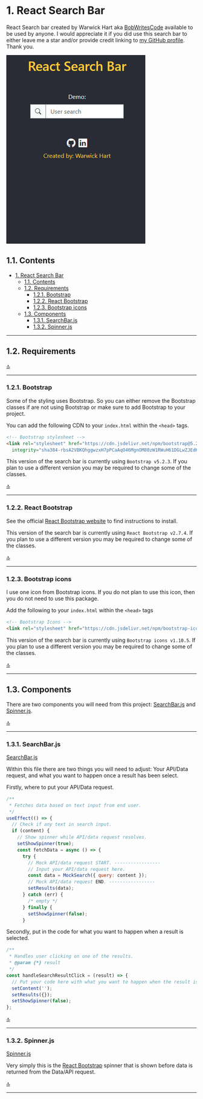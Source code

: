 # 1. React Search Bar

React Search bar created by Warwick Hart aka [BobWritesCode](https://github.com/BobWritesCode) available to be used by anyone. I would appreciate it if you did use this search bar to either leave me a star and/or provide credit linking to [my GitHub profile](https://github.com/BobWritesCode). Thank you.

![Alt text](README_FILES/msedge_jbvXfJMktj.gif)

## 1.1. Contents

- [1. React Search Bar](#1-react-search-bar)
  - [1.1. Contents](#11-contents)
  - [1.2. Requirements](#12-requirements)
    - [1.2.1. Bootstrap](#121-bootstrap)
    - [1.2.2. React Bootstrap](#122-react-bootstrap)
    - [1.2.3. Bootstrap icons](#123-bootstrap-icons)
  - [1.3. Components](#13-components)
    - [1.3.1. SearchBar.js](#131-searchbarjs)
    - [1.3.2. Spinner.js](#132-spinnerjs)

---

## 1.2. Requirements

[🔝](#11-contents)

---

### 1.2.1. Bootstrap

Some of the styling uses Bootstrap. So you can either remove the Bootstrap classes if are not using Bootstrap or make sure to add Bootstrap to your project.

You can add the following CDN to your `index.html` within the `<head>` tags.

```html
<!-- Bootstrap stylesheet -->
<link rel="stylesheet" href="https://cdn.jsdelivr.net/npm/bootstrap@5.2.3/dist/css/bootstrap.min.css"
  integrity="sha384-rbsA2VBKQhggwzxH7pPCaAqO46MgnOM80zW1RWuH61DGLwZJEdK2Kadq2F9CUG65" crossorigin="anonymous" />
```

This version of the search bar is currently using `Bootstrap v5.2.3`. If you plan to use a different version you may be required to change some of the classes.

[🔝](#11-contents)

---

### 1.2.2. React Bootstrap

See the official [React Bootstrap website](https://react-bootstrap.github.io/docs/getting-started/introduction) to find instructions to install.

This version of the search bar is currently using `React Bootstrap v2.7.4`. If you plan to use a different version you may be required to change some of the classes.

[🔝](#11-contents)

---

### 1.2.3. Bootstrap icons

I use one icon from Bootstrap icons. If you do not plan to use this icon, then you do not need to use this package.

Add the following to your `index.html` within the `<head>` tags

``` html
<!-- Bootstrap Icons -->
<link rel="stylesheet" href="https://cdn.jsdelivr.net/npm/bootstrap-icons@1.10.5/font/bootstrap-icons.css">
 ```

This version of the search bar is currently using `Bootstrap icons v1.10.5`. If you plan to use a different version you may be required to change some of the classes.

[🔝](#11-contents)

---

## 1.3. Components

There are two components you will need from this project: [SearchBar.js](https://github.com/BobWritesCode/react-search-bar/blob/master/src/components/utils/SearchBar.js) and [Spinner.js](https://github.com/BobWritesCode/react-search-bar/blob/master/src/components/utils/Spinner.js).

[🔝](#11-contents)

---

### 1.3.1. SearchBar.js

[SearchBar.js](https://github.com/BobWritesCode/react-search-bar/blob/master/src/components/utils/SearchBar.js)

Within this file there are two things you will need to adjust: Your API/Data request, and what you want to happen once a result has been select.

Firstly, where to put your API/Data request.

``` js
/**
 * Fetches data based on text input from end user.
 */
useEffect(() => {
  // Check if any text in search input.
  if (content) {
    // Show spinner while API/data request resolves.
    setShowSpinner(true);
    const fetchData = async () => {
      try {
        // Mock API/data request START. -----------------
        // Input your API/data request here.
        const data = MockSearch({ query: content });
        // Mock API/data request END. -----------------
        setResults(data);
      } catch (err) {
        /* empty */
      } finally {
        setShowSpinner(false);
      }
```

Secondly, put in the code for what you want to happen when a result is selected.

```js
/**
 * Handles user clicking on one of the results.
 * @param {*} result
 */
const handleSearchResultClick = (result) => {
  // Put your code here with what you want to happen when the result is selected.
  setContent('');
  setResults({});
  setShowSpinner(false);
};
```

[🔝](#11-contents)

---

### 1.3.2. Spinner.js

[Spinner.js](https://github.com/BobWritesCode/react-search-bar/blob/master/src/components/utils/Spinner.js)

Very simply this is the [React Bootstrap](#122-react-bootstrap) spinner that is shown before data is returned from the Data/API request.

[🔝](#11-contents)

---

